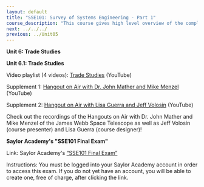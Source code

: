 ```yaml
---
layout: default
title: "SSE101: Survey of Systems Engineering - Part 1"
course_description: "This course gives high level overview of the complexities that go into creating an operating system. Using real life NASA examples and missions, you will learn from experienced engineers, nobel-prize winning scientists, and former NASA astronauts."
next: ../../../
previous: ../Unit05
---
```

**Unit 6: Trade Studies** <span id="6"></span> 
  
**Unit 6.1: Trade Studies**  

Video playlist (4 videos): [Trade Studies](https://www.youtube.com/watch?list=PLMrpXL7ZxXYVn1mcfXgSJWGYVTJuRaZxS&v=AlnYvHJ-GPM) (YouTube)  
 
Supplement 1: [Hangout on Air with Dr. John Mather and Mike Menzel](https://youtu.be/hXRrkmBkplM) (YouTube)  

Supplement 2: [Hangout on Air with Lisa Guerra and Jeff Volosin](https://youtu.be/mpk_7TQmURg) (YouTube)  

Check out the recordings of the Hangouts on Air with Dr. John Mather
and Mike Menzel of the James Webb Space Telescope as well as Jeff Volosin (course presenter) and
Lisa Guerra (course designer)!  
  
**Saylor Academy's "SSE101 Final Exam"** <span id="7"></span>

Link: Saylor Academy's [“SSE101 Final
Exam”](http://school.saylor.org/mod/quiz/view.php?id=1908)

Instructions: You must be logged into your Saylor Academy account in
order to access this exam. If you do not yet have an account, you will
be able to create one, free of charge, after clicking the link.


